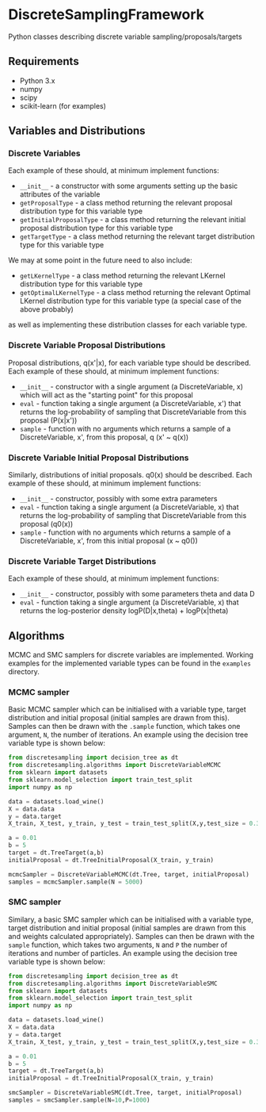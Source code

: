 # DiscreteSamplingFramework
Python classes describing discrete variable sampling/proposals/targets

## Requirements
 - Python 3.x
 - numpy
 - scipy
 - scikit-learn (for examples)

## Variables and Distributions
### Discrete Variables
Each example of these should, at minimum implement functions:
 - `__init__` - a constructor with some arguments setting up the basic attributes of the variable
 - `getProposalType` - a class method returning the relevant proposal distribution type for this variable type
 - `getInitialProposalType` - a class method returning the relevant initial proposal distribution type for this variable type
- `getTargetType` - a class method returning the relevant target distribution type for this variable type

We may at some point in the future need to also include:
 - `getLKernelType` - a class method returning the relevant LKernel distribution type for this variable type
 - `getOptimalLKernelType` - a class method returning the relevant Optimal LKernel distribution type for this variable type (a special case of the above probably)
 
 as well as implementing these distribution classes for each variable type.


### Discrete Variable Proposal Distributions
Proposal distributions, q(x'|x), for each variable type should be described.
Each example of these should, at minimum implement functions:
 - `__init__` - constructor with a single argument (a DiscreteVariable, x) which will act as the "starting point" for this proposal
 - `eval` - function taking a single argument (a DiscreteVariable, x') that returns the log-probability of sampling that DiscreteVariable from this proposal (P(x|x'))
 - `sample` - function with no arguments which returns a sample of a DiscreteVariable, x', from this proposal, q (x' ~ q(x))


### Discrete Variable Initial Proposal Distributions
Similarly, distributions of initial proposals. q0(x) should be described.
Each example of these should, at minimum implement functions:
 - `__init__` - constructor, possibly with some extra parameters
 - `eval` - function taking a single argument (a DiscreteVariable, x) that returns the log-probability of sampling that DiscreteVariable from this proposal (q0(x))
 - `sample` - function with no arguments which returns a sample of a DiscreteVariable, x', from this initial proposal (x ~ q0())

### Discrete Variable Target Distributions
Each example of these should, at minimum implement functions:
 - `__init__` - constructor, possibly with some parameters theta and data D
 - `eval` - function taking a single argument (a DiscreteVariable, x) that returns the log-posterior density logP(D|x,theta) + logP(x|theta)

## Algorithms

MCMC and SMC samplers for discrete variables are implemented. Working examples for the implemented variable types can be found in the `examples` directory.

### MCMC sampler
Basic MCMC sampler which can be initialised with a variable type, target distribution and initial proposal (initial samples are drawn from this). Samples can then be drawn with the `.sample` function, which takes one argument, `N`, the number of iterations. An example using the decision tree variable type is shown below:

```python
from discretesampling import decision_tree as dt
from discretesampling.algorithms import DiscreteVariableMCMC
from sklearn import datasets
from sklearn.model_selection import train_test_split
import numpy as np

data = datasets.load_wine()
X = data.data
y = data.target
X_train, X_test, y_train, y_test = train_test_split(X,y,test_size = 0.30,random_state=5)

a = 0.01
b = 5
target = dt.TreeTarget(a,b)
initialProposal = dt.TreeInitialProposal(X_train, y_train)

mcmcSampler = DiscreteVariableMCMC(dt.Tree, target, initialProposal)
samples = mcmcSampler.sample(N = 5000)
```

### SMC sampler
Similary, a basic SMC sampler which can be initialised with a variable type, target distribution and initial proposal (initial samples are drawn from this and weights calculated appropriately). Samples can then be drawn with the `sample` function, which takes two arguments, `N` and `P` the number of iterations and number of particles. An example using the decision tree variable type is shown below:

```python
from discretesampling import decision_tree as dt
from discretesampling.algorithms import DiscreteVariableSMC
from sklearn import datasets
from sklearn.model_selection import train_test_split
import numpy as np

data = datasets.load_wine()
X = data.data
y = data.target
X_train, X_test, y_train, y_test = train_test_split(X,y,test_size = 0.30,random_state=5)

a = 0.01
b = 5
target = dt.TreeTarget(a,b)
initialProposal = dt.TreeInitialProposal(X_train, y_train)

smcSampler = DiscreteVariableSMC(dt.Tree, target, initialProposal)
samples = smcSampler.sample(N=10,P=1000)
```
